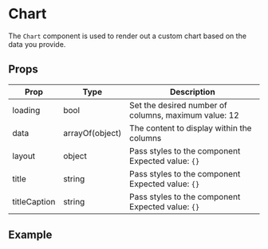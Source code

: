 # Chart

The `Chart` component is used to render out a custom chart based on the data you provide.

## Props

| Prop | Type | Description |
| ---- | ---- | ----------- |
| loading | bool | Set the desired number of columns, maximum value: 12 |
| data | arrayOf(object) | The content to display within the columns |
| layout | object | Pass styles to the component Expected value: `{}` |
| title | string | Pass styles to the component Expected value: `{}` |
| titleCaption | string | Pass styles to the component Expected value: `{}` |

## Example

```

```
